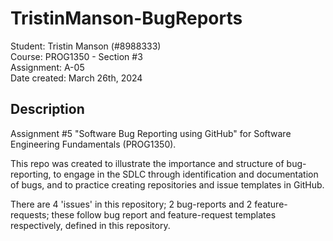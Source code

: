 # TristinManson-BugReports
Student: Tristin Manson (#8988333) <br />
Course: PROG1350 - Section #3 <br />
Assignment: A-05 <br />
Date created: March 26th, 2024 <br />

## Description
  Assignment #5 "Software Bug Reporting using GitHub" 
for Software Engineering Fundamentals (PROG1350). <br />

  This repo was created to illustrate the importance and
structure of bug-reporting, to engage in the SDLC through
identification and documentation of bugs, and to practice
creating repositories and issue templates in GitHub. <br />

  There are 4 'issues' in this repository; 2 bug-reports
and 2 feature-requests; these follow bug report and
feature-request templates respectively, defined in this
repository.
